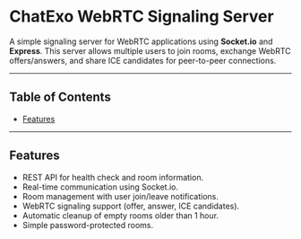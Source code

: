 # ChatExo WebRTC Signaling Server

A simple signaling server for WebRTC applications using **Socket.io** and **Express**. This server allows multiple users to join rooms, exchange WebRTC offers/answers, and share ICE candidates for peer-to-peer connections.

---

## Table of Contents

- [Features](#features)

---

## Features

- REST API for health check and room information.
- Real-time communication using Socket.io.
- Room management with user join/leave notifications.
- WebRTC signaling support (offer, answer, ICE candidates).
- Automatic cleanup of empty rooms older than 1 hour.
- Simple password-protected rooms.